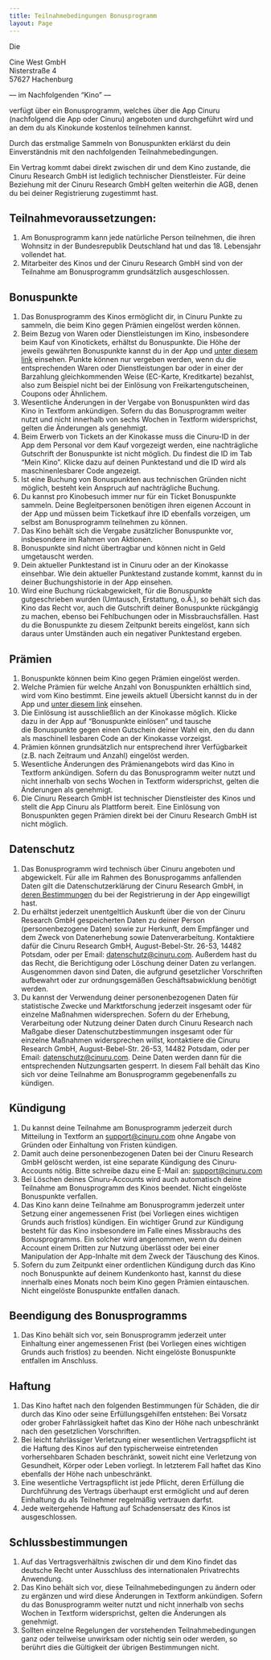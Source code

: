 ```yaml
---
title: Teilnahmebedingungen Bonusprogramm
layout: Page
---
```


[bonuslist]: /assets/bonuslists/cinexx.pdf

Die

Cine West GmbH <br>
Nisterstraße 4 <br>
57627 Hachenburg <br>

— im Nachfolgenden “Kino” —

verfügt über ein Bonusprogramm, welches über die App Cinuru (nachfolgend die App oder Cinuru) angeboten und durchgeführt wird und an dem du als Kinokunde kostenlos teilnehmen kannst.

Durch das erstmalige Sammeln von Bonuspunkten erklärst du dein Einverständnis mit den nachfolgenden Teilnahmebedingungen.

Ein Vertrag kommt dabei direkt zwischen dir und dem Kino zustande, die Cinuru Research GmbH ist lediglich technischer Dienstleister. Für deine Beziehung mit der Cinuru Research GmbH gelten weiterhin die AGB, denen du bei deiner Registrierung zugestimmt hast.

## Teilnahmevoraussetzungen:

1. Am Bonusprogramm kann jede natürliche Person teilnehmen, die ihren Wohnsitz in der Bundesrepublik Deutschland hat und das 18. Lebensjahr vollendet hat.
1. Mitarbeiter des Kinos und der Cinuru Research GmbH sind von der Teilnahme am Bonusprogramm grundsätzlich ausgeschlossen.

## Bonuspunkte

1. Das Bonusprogramm des Kinos ermöglicht dir, in Cinuru Punkte zu sammeln, die beim Kino gegen Prämien eingelöst werden können.
1. Beim Bezug von Waren oder Dienstleistungen im Kino, insbesondere beim Kauf von Kinotickets, erhältst du Bonuspunkte. Die Höhe der jeweils gewährten Bonuspunkte kannst du in der App und [unter diesem link][bonuslist] einsehen. Punkte können nur vergeben werden, wenn du die entsprechenden Waren oder Dienstleistungen bar oder in einer der Barzahlung gleichkommenden Weise (EC-Karte, Kreditkarte) bezahlst, also zum Beispiel nicht bei der Einlösung von Freikartengutscheinen, Coupons oder Ähnlichem.
1. Wesentliche Änderungen in der Vergabe von Bonuspunkten wird das Kino in Textform ankündigen. Sofern du das Bonusprogramm weiter nutzt und nicht innerhalb von sechs Wochen in Textform widersprichst, gelten die Änderungen als genehmigt.
1. Beim Erwerb von Tickets an der Kinokasse muss die Cinuru-ID in der App dem Personal vor dem Kauf vorgezeigt werden, eine nachträgliche Gutschrift der Bonuspunkte ist nicht möglich. Du findest die ID im Tab “Mein Kino”. Klicke dazu auf deinen Punktestand und die ID wird als maschinenlesbarer Code angezeigt.
1. Ist eine Buchung von Bonuspunkten aus technischen Gründen nicht möglich, besteht kein Anspruch auf nachträgliche Buchung.
1. Du kannst pro Kinobesuch immer nur für ein Ticket Bonuspunkte sammeln. Deine Begleitpersonen benötigen ihren eigenen Account in der App und müssen beim Ticketkauf ihre ID ebenfalls vorzeigen, um selbst am Bonusprogramm teilnehmen zu können.
1. Das Kino behält sich die Vergabe zusätzlicher Bonuspunkte vor, insbesondere im Rahmen von Aktionen.
1. Bonuspunkte sind nicht übertragbar und können nicht in Geld umgetauscht werden.
1. Dein aktueller Punktestand ist in Cinuru oder an der Kinokasse einsehbar. Wie dein aktueller Punktestand zustande kommt, kannst du in deiner Buchungshistorie in der App einsehen.
1. Wird eine Buchung rückabgewickelt, für die Bonuspunkte gutgeschrieben wurden (Umtausch, Erstattung, o.Ä.), so behält sich das Kino das Recht vor, auch die Gutschrift deiner Bonuspunkte rückgängig zu machen, ebenso bei Fehlbuchungen oder in Missbrauchsfällen. Hast du die Bonuspunkte zu diesem Zeitpunkt bereits eingelöst, kann sich daraus unter Umständen auch ein negativer Punktestand ergeben.

## Prämien

1. Bonuspunkte können beim Kino gegen Prämien eingelöst werden.
1. Welche Prämien für welche Anzahl von Bonuspunkten erhältlich sind, wird vom Kino bestimmt. Eine jeweils aktuell Übersicht kannst du in der App und [unter diesem link][bonuslist] einsehen.
1. Die Einlösung ist ausschließlich an der Kinokasse möglich. Klicke dazu in der App auf “Bonuspunkte einlösen” und tausche die Bonuspunkte gegen einen Gutschein deiner Wahl ein, den du dann als maschinell lesbaren Code an der Kinokasse vorzeigst.
1. Prämien können grundsätzlich nur entsprechend ihrer Verfügbarkeit (z.B. nach Zeitraum und Anzahl) eingelöst werden.
1. Wesentliche Änderungen des Prämienangebots wird das Kino in Textform ankündigen. Sofern du das Bonusprogramm weiter nutzt und nicht innerhalb von sechs Wochen in Textform widersprichst, gelten die Änderungen als genehmigt.
1. Die Cinuru Research GmbH ist technischer Dienstleister des Kinos und stellt die App Cinuru als Plattform bereit. Eine Einlösung von Bonuspunkten gegen Prämien direkt bei der Cinuru Research GmbH ist nicht möglich.

## Datenschutz

1. Das Bonusprogramm wird technisch über Cinuru angeboten und abgewickelt. Für alle im Rahmen des Bonusprogamms anfallenden Daten gilt die Datenschutzerklärung der Cinuru Research GmbH, in [deren Bestimmungen](/privacy) du bei der Registrierung in der App eingewilligt hast.
1. Du erhältst jederzeit unentgeltlich Auskunft über die von der Cinuru Research GmbH gespeicherten Daten zu deiner Person (personenbezogene Daten) sowie zur Herkunft, dem Empfänger und dem Zweck von Datenerhebung sowie Datenverarbeitung. Kontaktiere dafür die Cinuru Research GmbH, August-Bebel-Str. 26-53, 14482 Potsdam, oder per Email: datenschutz@cinuru.com. Außerdem hast du das Recht, die Berichtigung oder Löschung deiner Daten zu verlangen. Ausgenommen davon sind Daten, die aufgrund gesetzlicher Vorschriften aufbewahrt oder zur ordnungsgemäßen Geschäftsabwicklung benötigt werden.
1. Du kannst der Verwendung deiner personenbezogenen Daten für statistische Zwecke und Marktforschung jederzeit insgesamt oder für einzelne Maßnahmen widersprechen. Sofern du der Erhebung, Verarbeitung oder Nutzung deiner Daten durch Cinuru Research nach Maßgabe dieser Datenschutzbestimmungen insgesamt oder für einzelne Maßnahmen widersprechen willst, kontaktiere die Cinuru Research GmbH, August-Bebel-Str. 26-53, 14482 Potsdam, oder per Email: datenschutz@cinuru.com. Deine Daten werden dann für die entsprechenden Nutzungsarten gesperrt. In diesem Fall behält das Kino sich vor deine Teilnahme am Bonusprogramm gegebenenfalls zu kündigen.

## Kündigung

1. Du kannst deine Teilnahme am Bonusprogramm jederzeit durch Mitteilung in Textform an support@cinuru.com ohne Angabe von Gründen oder Einhaltung von Fristen kündigen.
1. Damit auch deine personenbezogenen Daten bei der Cinuru Research GmbH gelöscht werden, ist eine separate Kündigung des Cinuru-Accounts nötig. Bitte schreibe dazu eine E-Mail an: support@cinuru.com
1. Bei Löschen deines Cinuru-Accounts wird auch automatisch deine Teilnahme am Bonusprogramm des Kinos beendet. Nicht eingelöste Bonuspunkte verfallen.
1. Das Kino kann deine Teilnahme am Bonusprogramm jederzeit unter Setzung einer angemessenen Frist (bei Vorliegen eines wichtigen Grunds auch fristlos) kündigen. Ein wichtiger Grund zur Kündigung besteht für das Kino insbesondere im Falle eines Missbrauchs des Bonusprogramms. Ein solcher wird angenommen, wenn du deinen Account einem Dritten zur Nutzung überlässt oder bei einer Manipulation der App-Inhalte mit dem Zweck der Täuschung des Kinos.
1. Sofern du zum Zeitpunkt einer ordentlichen Kündigung durch das Kino noch Bonuspunkte auf deinem Kundenkonto hast, kannst du diese innerhalb eines Monats noch beim Kino gegen Prämien eintauschen. Nicht eingelöste Bonuspunkte entfallen danach.

## Beendigung des Bonusprogramms

1. Das Kino behält sich vor, sein Bonusprogramm jederzeit unter Einhaltung einer angemessenen Frist (bei Vorliegen eines wichtigen Grunds auch fristlos) zu beenden. Nicht eingelöste Bonuspunkte entfallen im Anschluss.

## Haftung

1. Das Kino haftet nach den folgenden Bestimmungen für Schäden, die dir durch das Kino oder seine Erfüllungsgehilfen entstehen: Bei Vorsatz oder grober Fahrlässigkeit haftet das Kino der Höhe nach unbeschränkt nach den gesetzlichen Vorschriften.
1. Bei leicht fahrlässiger Verletzung einer wesentlichen Vertragspflicht ist die Haftung des Kinos auf den typischerweise eintretenden vorhersehbaren Schaden beschränkt, soweit nicht eine Verletzung von Gesundheit, Körper oder Leben vorliegt. In letzterem Fall haftet das Kino ebenfalls der Höhe nach unbeschränkt.
1. Eine wesentliche Vertragspflicht ist jede Pflicht, deren Erfüllung die Durchführung des Vertrags überhaupt erst ermöglicht und auf deren Einhaltung du als Teilnehmer regelmäßig vertrauen darfst.
1. Jede weitergehende Haftung auf Schadensersatz des Kinos ist ausgeschlossen.

## Schlussbestimmungen

1. Auf das Vertragsverhältnis zwischen dir und dem Kino findet das deutsche Recht unter Ausschluss des internationalen Privatrechts Anwendung.
1. Das Kino behält sich vor, diese Teilnahmebedingungen zu ändern oder zu ergänzen und wird diese Änderungen in Textform ankündigen. Sofern du das Bonusprogramm weiter nutzt und nicht innerhalb von sechs Wochen in Textform widersprichst, gelten die Änderungen als genehmigt.
1. Sollten einzelne Regelungen der vorstehenden Teilnahmebedingungen ganz oder teilweise unwirksam oder nichtig sein oder werden, so berührt dies die Gültigkeit der übrigen Bestimmungen nicht.
